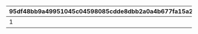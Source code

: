 |95df48bb9a49951045c04598085cdde8dbb2a0a4b677fa15a2dde530358ed581|8b4a4fafd9e5c9d48eed8e809fb42e18d1b64048a8a86abb03392781a82bd391|6cc0b42343fe5927cf14730cfd17f98b835aab60ede4cd47aedc4f1e9f5fbd8f|
| --- | --- | --- |
|1|10001|接水果|